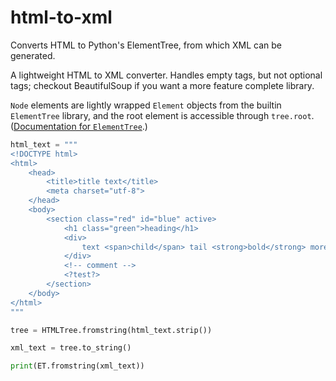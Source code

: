 # html-to-xml
Converts HTML to Python's ElementTree, from which XML can be generated.

A lightweight HTML to XML converter. Handles empty tags, but not optional tags; checkout BeautifulSoup if you want a more feature complete library.

`Node` elements are lightly wrapped `Element` objects from the builtin `ElementTree` library, and the root element is accessible through `tree.root`. ([Documentation for `ElementTree`](https://docs.python.org/3/library/xml.etree.elementtree.html).)

```py
html_text = """
<!DOCTYPE html>
<html>
    <head>
        <title>title text</title>
        <meta charset="utf-8">
    </head>
    <body>
        <section class="red" id="blue" active>
            <h1 class="green">heading</h1>
            <div>
                text <span>child</span> tail <strong>bold</strong> more &gt;tail <br /> <hr>
            </div>
            <!-- comment -->
            <?test?>
        </section>
    </body>
</html>
"""

tree = HTMLTree.fromstring(html_text.strip())

xml_text = tree.to_string()

print(ET.fromstring(xml_text))
```
